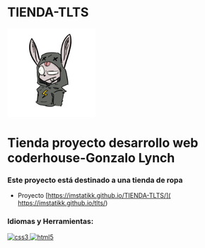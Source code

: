 # TIENDA-TLTS
<img src="images/conejo-sinfondo.png" width=200px height=200px>
<h1 text-align="center">Tienda proyecto desarrollo web coderhouse-Gonzalo Lynch</h1>
<h3 text-align="center">Este proyecto está destinado a una tienda de ropa</h3>

- Proyecto [https://imstatikk.github.io/TIENDA-TLTS/]( https://imstatikk.github.io/tlts/)

<p text-align="left">
</p>

<h3 text-align="left">Idiomas y Herramientas:</h3>
<p text-align="left"> <a href="https://www.w3schools.com/css/" target="_blank" rel="noreferrer"> <img src="https://raw.githubusercontent. com/devicons/devicon/master/icons/css3/css3-original-wordmark.svg" alt="css3" width="40" height="40"/> </a> <a href="https:// www.w3.org/html/" target="_blank" rel="noreferrer"> <img src="https://raw.githubusercontent.com/devicons/devicon/master/icons/html5/html5-original-wordmark .svg" alt="html5" ancho="40" alto="40"/> </a> </p>
